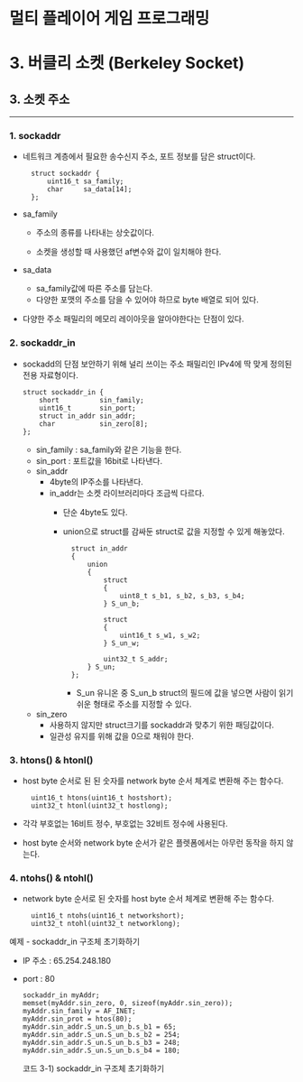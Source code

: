 # 멀티 플레이어 게임 프로그래밍

# 3. 버클리 소켓 (Berkeley Socket)

## 3. 소켓 주소
---
### 1. sockaddr

- 네트워크 계층에서 필요한 송수신지 주소, 포트 정보를 담은 struct이다.

        struct sockaddr {
            uint16_t sa_family;
            char     sa_data[14];
        };
    
- sa_family 
    - 주소의 종류를 나타내는 상숫값이다.
    
    - 소켓을 생성할 때 사용했던 af변수와 값이 일치해야 한다.

- sa_data
    - sa_family값에 따른 주소를 담는다.
    - 다양한 포맷의 주소를 담을 수 있어야 하므로 byte 배열로 되어 있다.

- 다양한 주소 패밀리의 메모리 레이아웃을 알아야한다는 단점이 있다.
    
    
### 2. sockaddr_in

- sockadd의 단점 보안하기 위해 널리 쓰이는 주소 패밀리인 IPv4에 딱 맞게 정의된 전용 자료형이다.


      struct sockaddr_in {
          short          sin_family;
          uint16_t       sin_port;
          struct in_addr sin_addr;
          char           sin_zero[8];
      };

  - sin_family : sa_family와 같은 기능을 한다.
  - sin_port : 포트값을 16bit로 나타낸다.
  - sin_addr 
    - 4byte의 IP주소를 나타낸다.
    - in_addr는 소켓 라이브러리마다 조금씩 다르다.
      - 단순 4byte도 있다.
      - union으로 struct를 감싸둔 struct로 값을 지정할 수 있게 해놓았다.
          
              struct in_addr 
              {
                  union 
                  {
                      struct 
                      {
                          uint8_t s_b1, s_b2, s_b3, s_b4;
                      } S_un_b;

                      struct 
                      {
                          uint16_t s_w1, s_w2;
                      } S_un_w;

                      uint32_t S_addr;
                  } S_un;
              };

          - S_un 유니온 중 S_un_b struct의 필드에 값을 넣으면 사람이 읽기 쉬운 형태로 주소를 지정할 수 있다.
  - sin_zero 
    - 사용하지 않지만 struct크기를 sockaddr과 맞추기 위한 패딩값이다.
    - 일관성 유지를 위해 값을 0으로 채워야 한다.

### 3. htons() & htonl()
   
- host byte 순서로 된 된 숫자를 network byte 순서 체계로 변환해 주는 함수다.

        uint16_t htons(uint16_t hostshort);
        uint32_t htonl(uint32_t hostlong);

- 각각 부호없는 16비트 정수, 부호없는 32비트 정수에 사용된다.
- host byte 순서와 network byte 순서가 같은 플렛폼에서는 아무런 동작을 하지 않는다.

### 4. ntohs() & ntohl()

- network byte 순서로 된 숫자를 host byte 순서 체계로 변환해 주는 함수다.

        uint16_t ntohs(uint16_t networkshort);
        uint32_t ntohl(uint32_t networklong);

예제 - sockaddr_in 구조체 초기화하기
- IP 주소 : 65.254.248.180
- port : 80

      sockaddr_in myAddr;
      memset(myAddr.sin_zero, 0, sizeof(myAddr.sin_zero));
      myAddr.sin_family = AF_INET;
      myAddr.sin_prot = htos(80);
      myAddr.sin_addr.S_un.S_un_b.s_b1 = 65;
      myAddr.sin_addr.S_un.S_un_b.s_b2 = 254;
      myAddr.sin_addr.S_un.S_un_b.s_b3 = 248;
      myAddr.sin_addr.S_un.S_un_b.s_b4 = 180;

  코드 3-1) sockaddr_in 구조체 초기화하기

